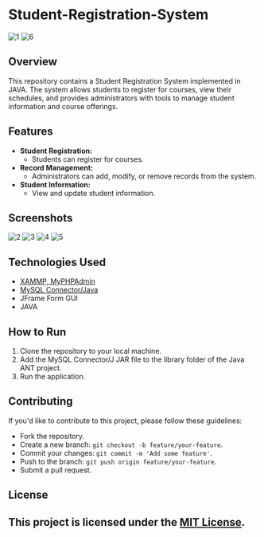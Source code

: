 # Student-Registration-System

![1](https://github.com/satyansh-mittal/Student-Registration-System/assets/104019813/b0e68480-a5aa-4985-9cfa-9fb783afaa21)
![6](https://github.com/satyansh-mittal/Student-Registration-System/assets/104019813/89777ae8-dd93-4931-b672-29e15741d070)

## Overview
This repository contains a Student Registration System implemented in JAVA. The system allows students to register for courses, view their schedules, and provides administrators with tools to manage student information and course offerings.

## Features
- **Student Registration:**
  - Students can register for courses.
- **Record Management:**
  - Administrators can add, modify, or remove records from the system.
- **Student Information:**
  - View and update student information.

## Screenshots
![2](https://github.com/satyansh-mittal/Student-Registration-System/assets/104019813/e0598029-af90-46bd-a189-3b9e72ad9598)
![3](https://github.com/satyansh-mittal/Student-Registration-System/assets/104019813/0f7a6e7a-1a86-4608-81fd-c3baae701bee)
![4](https://github.com/satyansh-mittal/Student-Registration-System/assets/104019813/dde03c2f-4cb3-47e3-8e7a-719e657bfc5e)
![5](https://github.com/satyansh-mittal/Student-Registration-System/assets/104019813/bc968098-7eb2-456c-8ea8-0f55de8c0a9b)


## Technologies Used
- [XAMMP, MyPHPAdmin]([URL](https://www.apachefriends.org/download.html))
- [MySQL Connector/Java]([URL](https://dev.mysql.com/downloads/connector/j/))
- JFrame Form GUI
- JAVA

## How to Run
1. Clone the repository to your local machine.
2. Add the MySQL Connector/J JAR file to the library folder of the Java ANT project.
3. Run the application.

## Contributing
If you'd like to contribute to this project, please follow these guidelines:
- Fork the repository.
- Create a new branch: `git checkout -b feature/your-feature`.
- Commit your changes: `git commit -m 'Add some feature'`.
- Push to the branch: `git push origin feature/your-feature`.
- Submit a pull request.

## License
This project is licensed under the [MIT License](LICENSE).
---

